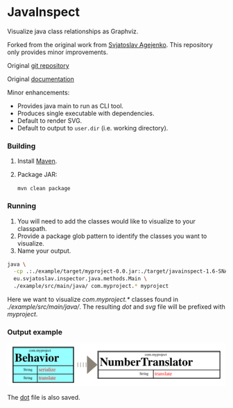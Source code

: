 # JavaInspect

Visualize java class relationships as Graphviz.

Forked from the original work from [Svjatoslav Agejenko](http://www.svjatoslav.eu/).
This repository only provides minor improvements.

Original [git repository](http://www2.svjatoslav.eu/repositories/javainspect.git)

Original [documentation](http://www2.svjatoslav.eu/gitbrowse/javainspect/doc/index.html)

Minor enhancements:

- Provides java main to run as CLI tool.
- Produces single executable with dependencies.
- Default to render SVG.
- Default to output to `user.dir` (i.e. working directory).

### Building

1. Install [Maven](http://maven.apache.org/).
2. Package JAR:

    `mvn clean package`

### Running

1. You will need to add the classes would like to visualize to your classpath.
2. Provide a package glob pattern to identify the classes you want to visualize.
3. Name your output.

```bash
java \
  -cp .:./example/target/myproject-0.0.jar:./target/javainspect-1.6-SNAPSHOT.jar \
  eu.svjatoslav.inspector.java.methods.Main \
  ./example/src/main/java/ com.myproject.* myproject
```

Here we want to visualize _com.myproject.*_ classes found in
*./example/src/main/java/*. The resulting *dot* and *svg*
file will be prefixed with *myproject*.

### Output example

![alt text](https://github.com/abargnesi/javainspect/raw/master/myproject.svg "MyProject Example")

The [dot](https://github.com/abargnesi/javainspect/raw/master/myproject.dot) file is also saved.
